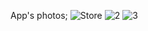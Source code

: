 App's photos;
![Store](https://user-images.githubusercontent.com/59984186/91660719-0ffc7a80-eae0-11ea-9ce8-6c2100b24d25.PNG)
![2](https://user-images.githubusercontent.com/59984186/91660716-0ecb4d80-eae0-11ea-98a9-5dc477e6e465.PNG)
![3](https://user-images.githubusercontent.com/59984186/91660717-0f63e400-eae0-11ea-8be3-b807a09f1875.PNG)
